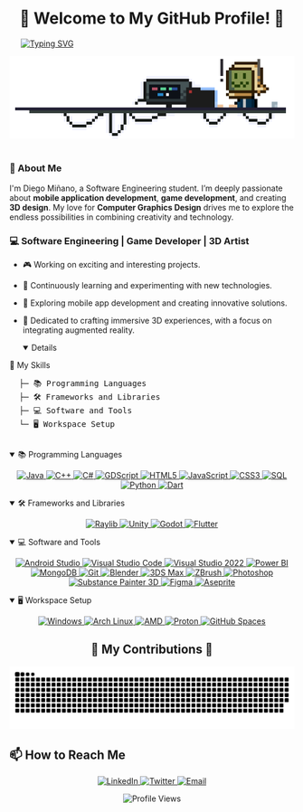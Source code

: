 
<!-- Centered Welcome Heading -->
<h1 align="center">👾 Welcome to My GitHub Profile! 👾</h1>

<!-- Typing SVG Aligned Slightly to the Right -->
<p align="left" style="margin-left: 20px;">
  <a href="https://git.io/typing-svg">
    <img src="https://readme-typing-svg.demolab.com?font=Fira+Code&pause=1000&color=494DF7&width=435&lines=Hello+World!+%F0%9F%91%8B;I'm+Diego+Mi%C3%B1ano" alt="Typing SVG" style="position:relative; z-index:2;">
  </a>
</p>

<!-- Banner GIF Centered -->
<p align="center">
  <img src="img/banner.gif" alt="Banner GIF" style="position:relative; z-index:1;">
</p>

#
<!-- Introduction -->
### 🤖 About Me

I'm Diego Miñano, a Software Engineering student. I’m deeply passionate about **mobile application development**, **game development**, and creating **3D design**. My love for **Computer Graphics Design** drives me to explore the endless possibilities in combining creativity and technology. 



### 💻 Software Engineering | Game Developer | 3D Artist
- 🎮 Working on exciting and interesting projects.
- 🚀 Continuously learning and experimenting with new technologies.
- 📱 Exploring mobile app development and creating innovative solutions.
- 🎨 Dedicated to crafting immersive 3D experiences, with a focus on integrating augmented reality.

  <!-- Skills section --!>
  <details open>
<summary>📂 My Skills</summary>

<p align="center">
  <!-- Simulating Folder Structure -->
  <pre>
  ├─ 📚 Programming Languages
  ├─ 🛠️ Frameworks and Libraries
  ├─ 💻 Software and Tools
  └─ 🖥️ Workspace Setup
  </pre>

  <details open>
    <summary>📚 Programming Languages</summary>
    <p align="center">
      <a href="https://www.oracle.com/java/" target="_blank">
        <img src="https://img.shields.io/badge/java-%23ED8B00.svg?style=for-the-badge&logo=openjdk&logoColor=white" alt="Java">
      </a>
      <a href="https://www.cplusplus.com/" target="_blank">
        <img src="https://img.shields.io/badge/C%2B%2B-F34B7F?style=for-the-badge&logo=c%2B%2B&logoColor=white" alt="C++">
      </a>
      <a href="https://learn.microsoft.com/en-us/dotnet/csharp/" target="_blank">
        <img src="https://img.shields.io/badge/C%23-239120?style=for-the-badge&logo=c-sharp&logoColor=white" alt="C#">
      </a>
      <a href="https://godotengine.org/" target="_blank">
        <img src="https://img.shields.io/badge/GDScript-4B4B4B?style=for-the-badge&logo=gdscript&logoColor=white" alt="GDScript">
      </a>
      <a href="https://www.w3.org/html/" target="_blank">
        <img src="https://img.shields.io/badge/HTML5-E34F26?style=for-the-badge&logo=html5&logoColor=white" alt="HTML5">
      </a>
      <a href="https://developer.mozilla.org/en-US/docs/Web/JavaScript" target="_blank">
        <img src="https://img.shields.io/badge/javascript-%23323330.svg?style=for-the-badge&logo=javascript&logoColor=%23F7DF1E" alt="JavaScript">
      </a>
      <a href="https://developer.mozilla.org/en-US/docs/Web/CSS" target="_blank">
        <img src="https://img.shields.io/badge/CSS3-1572B6?style=for-the-badge&logo=css3&logoColor=white" alt="CSS3">
      </a>
      <a href="https://www.sqlite.org/" target="_blank">
        <img src="https://img.shields.io/badge/SQL-003B57?style=for-the-badge&logo=sqlite&logoColor=white" alt="SQL">
      </a>
      <a href="https://www.python.org/" target="_blank">
        <img src="https://img.shields.io/badge/Python-3776AB?style=for-the-badge&logo=python&logoColor=white" alt="Python">
      </a>
      <a href="https://dart.dev/" target="_blank">
        <img src="https://img.shields.io/badge/Dart-0175C2?style=for-the-badge&logo=dart&logoColor=white" alt="Dart">
      </a>
    </p>
  </details>

  <details open>
    <summary>🛠️ Frameworks and Libraries</summary>
    <p align="center">
      <a href="https://raylib.com/" target="_blank">
        <img src="https://img.shields.io/badge/Raylib-000000?style=for-the-badge&logo=raylib&logoColor=white" alt="Raylib">
      </a>
      <a href="https://unity.com/" target="_blank">
        <img src="https://img.shields.io/badge/Unity-000000?style=for-the-badge&logo=unity&logoColor=white" alt="Unity">
      </a>
      <a href="https://godotengine.org/" target="_blank">
        <img src="https://img.shields.io/badge/GODOT-%23FFFFFF.svg?style=for-the-badge&logo=godot-engine" alt="Godot">
      </a>
      <a href="https://flutter.dev/" target="_blank">
        <img src="https://img.shields.io/badge/Flutter-02569B?style=for-the-badge&logo=flutter&logoColor=white" alt="Flutter">
      </a>
    </p>
  </details>

  <details open>
    <summary>💻 Software and Tools</summary>
    <p align="center">
      <a href="https://developer.android.com/studio" target="_blank">
        <img src="https://img.shields.io/badge/Android_Studio-3DDC84?style=for-the-badge&logo=android-studio&logoColor=white" alt="Android Studio">
      </a>
      <a href="https://code.visualstudio.com/" target="_blank">
        <img src="https://img.shields.io/badge/Visual%20Studio%20Code-0078d7.svg?style=for-the-badge&logo=visual-studio-code&logoColor=whitee" alt="Visual Studio Code">
      </a>
      <a href="https://visualstudio.microsoft.com/vs/" target="_blank">
        <img src="https://img.shields.io/badge/Visual_Studio_2022-5C2D91?style=for-the-badge&logo=visual-studio&logoColor=white" alt="Visual Studio 2022">
      </a>
      <a href="https://powerbi.microsoft.com/" target="_blank">
        <img src="https://img.shields.io/badge/Power_BI-F2C811?style=for-the-badge&logo=powerbi&logoColor=black" alt="Power BI">
      </a>
      <a href="https://www.mongodb.com/" target="_blank">
        <img src="https://img.shields.io/badge/MongoDB-47A248?style=for-the-badge&logo=mongodb&logoColor=white" alt="MongoDB">
      </a>
      <a href="https://git-scm.com/" target="_blank">
        <img src="https://img.shields.io/badge/Git-F05032?style=for-the-badge&logo=git&logoColor=white" alt="Git">
      </a>
      <a href="https://www.blender.org/" target="_blank">
        <img src="https://img.shields.io/badge/Blender-F5792A?style=for-the-badge&logo=blender&logoColor=white" alt="Blender">
      </a>
      <a href="https://www.autodesk.com/products/3ds-max/overview" target="_blank">
        <img src="https://img.shields.io/badge/3DS_Max-1F75FE?style=for-the-badge&logo=3ds-max&logoColor=white" alt="3DS Max">
      </a>
      <a href="https://pixologic.com/zbrush/" target="_blank">
        <img src="https://img.shields.io/badge/ZBrush-7C7F7D?style=for-the-badge&logo=zbrush&logoColor=white" alt="ZBrush">
      </a>
      <a href="https://www.adobe.com/products/photoshop.html" target="_blank">
        <img src="https://img.shields.io/badge/Photoshop-31A8FF?style=for-the-badge&logo=adobe-photoshop&logoColor=white" alt="Photoshop">
      </a>
      <a href="https://www.allegorithmic.com/products/substance-painter" target="_blank">
        <img src="https://img.shields.io/badge/Substance_Painter-004B49?style=for-the-badge&logo=substance-painter&logoColor=white" alt="Substance Painter 3D">
      </a>
      <a href="https://www.figma.com/" target="_blank">
        <img src="https://img.shields.io/badge/Figma-F24E1E?style=for-the-badge&logo=figma&logoColor=white" alt="Figma">
      </a>
      <a href="https://www.aseprite.org/" target="_blank">
        <img src="https://img.shields.io/badge/Aseprite-FFFFFF?style=for-the-badge&logo=Aseprite&logoColor=#7D929E" alt="Aseprite">
      </a>
    </p>
  </details>

  <details open>
    <summary>🖥️ Workspace Setup</summary>
    <p align="center">
      <a href="https://www.microsoft.com/windows" target="_blank">
        <img src="https://img.shields.io/badge/Windows%2011-%230079d5.svg?style=for-the-badge&logo=Windows%2011&logoColor=white" alt="Windows">
      </a>
      <a href="https://www.archlinux.org/" target="_blank">
        <img src="https://img.shields.io/badge/Arch_Linux-1793D1?style=for-the-badge&logo=arch-linux&logoColor=white" alt="Arch Linux">
      </a>
      <a href="https://www.amd.com/" target="_blank">
        <img src="https://img.shields.io/badge/AMD-ED1C24?style=for-the-badge&logo=amd&logoColor=white" alt="AMD">
      </a>
      <a href="https://www.protondb.com/" target="_blank">
        <img src="https://img.shields.io/badge/Proton-8C8C8C?style=for-the-badge&logo=proton&logoColor=white" alt="Proton">
      </a>
      <a href="https://github.com/" target="_blank">
        <img src="https://img.shields.io/badge/GitHub_Spaces-181717?style=for-the-badge&logo=github&logoColor=white" alt="GitHub Spaces">
      </a>
    </p>
  </details>

</p>

</details>


<!--<p align="center">
  <a href="https://github.com/Gatorrante/github-readme-stats">
    <img src="https://github-readme-stats.vercel.app/api/top-langs/?username=Gatorrante&layout=compact&theme=auto" alt="Top Langs">
  </a>
</p>-->


<!-- Contributions section -->
<h2 align="center">👾 My Contributions 👾</h2>

<p align="center">
  <picture>
    <source media="(prefers-color-scheme: dark)" srcset="https://github.com/Gatorrante/Gatorrante/blob/output/github-contribution-grid-snake-dark.svg">
    <source media="(prefers-color-scheme: light)" srcset="https://github.com/Gatorrante/Gatorrante/blob/output/github-contribution-grid-snake.svg">
    <img alt="github-snake" src="https://github.com/Gatorrante/Gatorrante/blob/output/github-contribution-grid-snake.svg">
  </picture>
</p>

<!-- Contact -->
## 📫 How to Reach Me

<p align="center">
  <a href="https://www.linkedin.com/in/diegoalonsom/">
    <img src="https://img.shields.io/badge/LinkedIn-0A66C2?style=for-the-badge&logo=linkedin&logoColor=white" alt="LinkedIn">
  </a>
  <a href="https://x.com/Gatorrante_">
    <img src="https://img.shields.io/badge/Twitter-1DA1F2?style=for-the-badge&logo=twitter&logoColor=white" alt="Twitter">
  </a>
  <a href="mailto:diegoalonso970@outlook.com">
    <img src="https://img.shields.io/badge/Email-D14836?style=for-the-badge&logo=gmail&logoColor=white" alt="Email">
  </a>
</p>


<!-- Footer -->
<p align="center">
  <img src="https://komarev.com/ghpvc/?username=your-username&color=blueviolet" alt="Profile Views">
</p>
